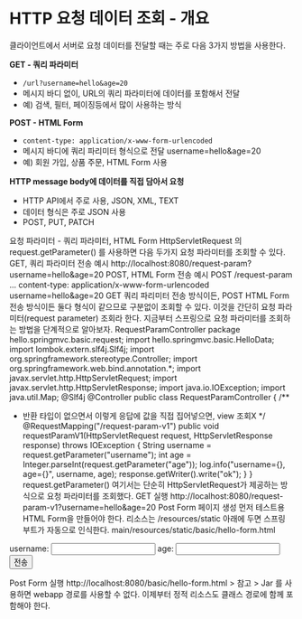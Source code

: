 HTTP 요청 데이터 조회 - 개요   
===============================   
클라이언트에서 서버로 요청 데이터를 전달할 때는 주로 다음 3가지 방법을 사용한다.

**GET - 쿼리 파라미터**
* `/url?username=hello&age=20`
* 메시지 바디 없이, URL의 쿼리 파라미터에 데이터를 포함해서 전달
* 예) 검색, 필터, 페이징등에서 많이 사용하는 방식

**POST - HTML Form**
* `content-type: application/x-www-form-urlencoded`
* 메시지 바디에 쿼리 파리미터 형식으로 전달 username=hello&age=20
* 예) 회원 가입, 상품 주문, HTML Form 사용

**HTTP message body에 데이터를 직접 담아서 요청** 
* HTTP API에서 주로 사용, JSON, XML, TEXT
* 데이터 형식은 주로 JSON 사용
* POST, PUT, PATCH


요청 파라미터 - 쿼리 파라미터, HTML Form
HttpServletRequest 의 request.getParameter() 를 사용하면 다음 두가지 요청 파라미터를 조회할
수 있다.
GET, 쿼리 파라미터 전송
예시
http://localhost:8080/request-param?username=hello&age=20
POST, HTML Form 전송
예시
POST /request-param ...
content-type: application/x-www-form-urlencoded
username=hello&age=20
GET 쿼리 파리미터 전송 방식이든, POST HTML Form 전송 방식이든 둘다 형식이 같으므로 구분없이
조회할 수 있다.
이것을 간단히 요청 파라미터(request parameter) 조회라 한다.
지금부터 스프링으로 요청 파라미터를 조회하는 방법을 단계적으로 알아보자.
RequestParamController
package hello.springmvc.basic.request;
import hello.springmvc.basic.HelloData;
import lombok.extern.slf4j.Slf4j;
import org.springframework.stereotype.Controller;
import org.springframework.web.bind.annotation.*;
import javax.servlet.http.HttpServletRequest;
import javax.servlet.http.HttpServletResponse;
import java.io.IOException;
import java.util.Map;
@Slf4j
@Controller
public class RequestParamController {
 /**
 * 반환 타입이 없으면서 이렇게 응답에 값을 직접 집어넣으면, view 조회X
 */
 @RequestMapping("/request-param-v1")
 public void requestParamV1(HttpServletRequest request, HttpServletResponse
response) throws IOException {
 String username = request.getParameter("username");
 int age = Integer.parseInt(request.getParameter("age"));
 log.info("username={}, age={}", username, age);
 response.getWriter().write("ok");
 }
}
request.getParameter()
여기서는 단순히 HttpServletRequest가 제공하는 방식으로 요청 파라미터를 조회했다.
GET 실행
http://localhost:8080/request-param-v1?username=hello&age=20
Post Form 페이지 생성
먼저 테스트용 HTML Form을 만들어야 한다.
리소스는 /resources/static 아래에 두면 스프링 부트가 자동으로 인식한다.
main/resources/static/basic/hello-form.html
<!DOCTYPE html>
<html>
<head>
 <meta charset="UTF-8">
 <title>Title</title>
</head>
<body>
 <form action="/request-param-v1" method="post">
 username: <input type="text" name="username" />
 age: <input type="text" name="age" />
 <button type="submit">전송</button>
 </form>
</body>
</html>
Post Form 실행
http://localhost:8080/basic/hello-form.html
> 참고
> Jar 를 사용하면 webapp 경로를 사용할 수 없다. 이제부터 정적 리소스도 클래스 경로에 함께 포함해야
한다.
